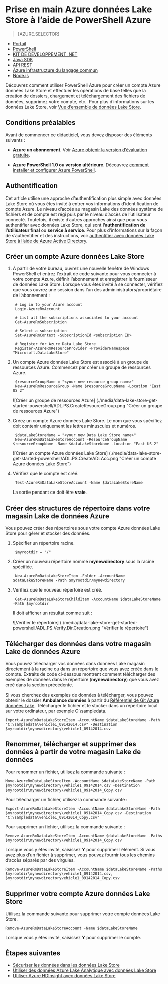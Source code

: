 <properties
   pageTitle="Prise en main données Lake Store | Azure"
   description="Utiliser PowerShell Azure pour créer un compte Data Lake Store et effectuer des opérations de base"
   services="data-lake-store"
   documentationCenter=""
   authors="nitinme"
   manager="jhubbard"
   editor="cgronlun"/>

<tags
   ms.service="data-lake-store"
   ms.devlang="na"
   ms.topic="hero-article"
   ms.tgt_pltfrm="na"
   ms.workload="big-data"
   ms.date="10/04/2016"
   ms.author="nitinme"/>

# <a name="get-started-with-azure-data-lake-store-using-azure-powershell"></a>Prise en main Azure données Lake Store à l’aide de PowerShell Azure

> [AZURE.SELECTOR]
- [Portail](data-lake-store-get-started-portal.md)
- [PowerShell](data-lake-store-get-started-powershell.md)
- [KIT DE DÉVELOPPEMENT .NET](data-lake-store-get-started-net-sdk.md)
- [Java SDK](data-lake-store-get-started-java-sdk.md)
- [API REST](data-lake-store-get-started-rest-api.md)
- [Azure infrastructure du langage commun](data-lake-store-get-started-cli.md)
- [Node.js](data-lake-store-manage-use-nodejs.md)

Découvrez comment utiliser PowerShell Azure pour créer un compte Azure données Lake Store et effectuer les opérations de base telles que la création de dossiers, chargement et téléchargement des fichiers de données, supprimez votre compte, etc.. Pour plus d’informations sur les données Lake Store, voir [Vue d’ensemble de données Lake Store](data-lake-store-overview.md).

## <a name="prerequisites"></a>Conditions préalables

Avant de commencer ce didacticiel, vous devez disposer des éléments suivants :

* **Azure un abonnement**. Voir [Azure obtenir la version d’évaluation gratuite](https://azure.microsoft.com/pricing/free-trial/).

* **Azure PowerShell 1.0 ou version ultérieure**. Découvrez [comment installer et configurer Azure PowerShell](../powershell-install-configure.md).

## <a name="authentication"></a>Authentification

Cet article utilise une approche d’authentification plus simple avec données Lake Store où vous êtes invité à entrer vos informations d’identification de compte Azure. Le niveau d’accès au magasin Lake des données système de fichiers et de compte est régi puis par le niveau d’accès de l’utilisateur connecté. Toutefois, il existe d’autres approches ainsi que pour vous authentifier avec données Lake Store, qui sont **l’authentification de l’utilisateur final** ou **service à service**. Pour plus d’informations sur la façon de s’authentifier et des instructions, voir [authentifier avec données Lake Store à l’aide de Azure Active Directory](data-lake-store-authenticate-using-active-directory.md).

## <a name="create-an-azure-data-lake-store-account"></a>Créer un compte Azure données Lake Store

1. À partir de votre bureau, ouvrez une nouvelle fenêtre de Windows PowerShell et entrez l’extrait de code suivante pour vous connecter à votre compte Azure, définir l’abonnement et enregistrer le fournisseur de données Lake Store. Lorsque vous êtes invité à se connecter, vérifiez que vous ouvrez une session dans l’un des admininistrators/propriétaire de l’abonnement :

        # Log in to your Azure account
        Login-AzureRmAccount

        # List all the subscriptions associated to your account
        Get-AzureRmSubscription

        # Select a subscription
        Set-AzureRmContext -SubscriptionId <subscription ID>

        # Register for Azure Data Lake Store
        Register-AzureRmResourceProvider -ProviderNamespace "Microsoft.DataLakeStore"


2. Un compte Azure données Lake Store est associé à un groupe de ressources Azure. Commencez par créer un groupe de ressources Azure.

        $resourceGroupName = "<your new resource group name>"
        New-AzureRmResourceGroup -Name $resourceGroupName -Location "East US 2"

    ![Créer un groupe de ressources Azure] (./media/data-lake-store-get-started-powershell/ADL.PS.CreateResourceGroup.png "Créer un groupe de ressources Azure")

2. Créez un compte Azure données Lake Store. Le nom que vous spécifiez doit contenir uniquement les lettres minuscules et numéros.

        $dataLakeStoreName = "<your new Data Lake Store name>"
        New-AzureRmDataLakeStoreAccount -ResourceGroupName $resourceGroupName -Name $dataLakeStoreName -Location "East US 2"

    ![Créer un compte Azure données Lake Store] (./media/data-lake-store-get-started-powershell/ADL.PS.CreateADLAcc.png "Créer un compte Azure données Lake Store")

3. Vérifiez que le compte est créé.

        Test-AzureRmDataLakeStoreAccount -Name $dataLakeStoreName

    La sortie pendant ce doit être **vraie**.

## <a name="create-directory-structures-in-your-azure-data-lake-store"></a>Créer des structures de répertoire dans votre magasin Lake de données Azure

Vous pouvez créer des répertoires sous votre compte Azure données Lake Store pour gérer et stocker des données.

1. Spécifier un répertoire racine.

        $myrootdir = "/"

2. Créer un nouveau répertoire nommé **mynewdirectory** sous la racine spécifiée.

        New-AzureRmDataLakeStoreItem -Folder -AccountName $dataLakeStoreName -Path $myrootdir/mynewdirectory

3. Vérifiez que le nouveau répertoire est créé.

        Get-AzureRmDataLakeStoreChildItem -AccountName $dataLakeStoreName -Path $myrootdir

    Il doit afficher un résultat comme suit :

    ![Vérifier le répertoire] (./media/data-lake-store-get-started-powershell/ADL.PS.Verify.Dir.Creation.png "Vérifier le répertoire")


## <a name="upload-data-to-your-azure-data-lake-store"></a>Télécharger des données dans votre magasin Lake de données Azure

Vous pouvez télécharger vos données dans données Lake magasin directement à la racine ou dans un répertoire que vous avez créée dans le compte. Extraits de code ci-dessous montrent comment télécharger des exemples de données dans le répertoire (**mynewdirectory**) que vous avez créé dans la section précédente.

Si vous cherchez des exemples de données à télécharger, vous pouvez obtenir le dossier **Ambulance données** à partir du [Référentiel de Git Azure données Lake](https://github.com/MicrosoftBigData/usql/tree/master/Examples/Samples/Data/AmbulanceData). Télécharger le fichier et le stocker dans un répertoire local sur votre ordinateur, par exemple C:\sampledata\.

    Import-AzureRmDataLakeStoreItem -AccountName $dataLakeStoreName -Path "C:\sampledata\vehicle1_09142014.csv" -Destination $myrootdir\mynewdirectory\vehicle1_09142014.csv


## <a name="rename-download-and-delete-data-from-your-data-lake-store"></a>Renommer, télécharger et supprimer des données à partir de votre magasin Lake de données

Pour renommer un fichier, utilisez la commande suivante :

    Move-AzureRmDataLakeStoreItem -AccountName $dataLakeStoreName -Path $myrootdir\mynewdirectory\vehicle1_09142014.csv -Destination $myrootdir\mynewdirectory\vehicle1_09142014_Copy.csv

Pour télécharger un fichier, utilisez la commande suivante :

    Export-AzureRmDataLakeStoreItem -AccountName $dataLakeStoreName -Path $myrootdir\mynewdirectory\vehicle1_09142014_Copy.csv -Destination "C:\sampledata\vehicle1_09142014_Copy.csv"

Pour supprimer un fichier, utilisez la commande suivante :

    Remove-AzureRmDataLakeStoreItem -AccountName $dataLakeStoreName -Paths $myrootdir\mynewdirectory\vehicle1_09142014_Copy.csv

Lorsque vous y êtes invité, saisissez **Y** pour supprimer l’élément. Si vous avez plus d’un fichier à supprimer, vous pouvez fournir tous les chemins d’accès séparés par des virgules.

    Remove-AzureRmDataLakeStoreItem -AccountName $dataLakeStoreName -Paths $myrootdir\mynewdirectory\vehicle1_09142014.csv, $myrootdir\mynewdirectoryvehicle1_09142014_Copy.csv

## <a name="delete-your-azure-data-lake-store-account"></a>Supprimer votre compte Azure données Lake Store

Utilisez la commande suivante pour supprimer votre compte données Lake Store.

    Remove-AzureRmDataLakeStoreAccount -Name $dataLakeStoreName

Lorsque vous y êtes invité, saisissez **Y** pour supprimer le compte.


## <a name="next-steps"></a>Étapes suivantes

- [Sécuriser les données dans les données Lake Store](data-lake-store-secure-data.md)
- [Utiliser des données Azure Lake Analytique avec données Lake Store](../data-lake-analytics/data-lake-analytics-get-started-portal.md)
- [Utiliser Azure HDInsight avec données Lake Store](data-lake-store-hdinsight-hadoop-use-portal.md)
